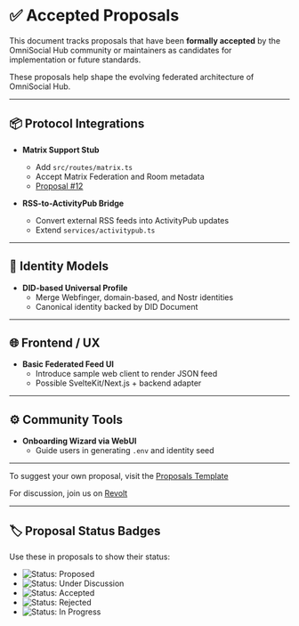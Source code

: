 # ✅ Accepted Proposals

This document tracks proposals that have been **formally accepted** by the OmniSocial Hub community or maintainers as candidates for implementation or future standards.

These proposals help shape the evolving federated architecture of OmniSocial Hub.

---

## 📦 Protocol Integrations

- **Matrix Support Stub**
  - Add `src/routes/matrix.ts`
  - Accept Matrix Federation and Room metadata
  - [Proposal #12](https://github.com/beitmenotyou-com/omnisocial-hub/issues/12)

- **RSS-to-ActivityPub Bridge**
  - Convert external RSS feeds into ActivityPub updates
  - Extend `services/activitypub.ts`

---

## 🧠 Identity Models

- **DID-based Universal Profile**
  - Merge Webfinger, domain-based, and Nostr identities
  - Canonical identity backed by DID Document

---

## 🌐 Frontend / UX

- **Basic Federated Feed UI**
  - Introduce sample web client to render JSON feed
  - Possible SvelteKit/Next.js + backend adapter

---

## ⚙️ Community Tools

- **Onboarding Wizard via WebUI**
  - Guide users in generating `.env` and identity seed

---

To suggest your own proposal, visit the [Proposals Template](https://github.com/beitmenotyou-com/omnisocial-hub/issues/new?template=proposal.md)

For discussion, join us on [Revolt](https://revolt.chat/invite/YOUR-SERVER-ID)

---
## 🏷️ Proposal Status Badges

Use these in proposals to show their status:

- ![Status: Proposed](https://img.shields.io/badge/Status-Proposed-lightgray)
- ![Status: Under Discussion](https://img.shields.io/badge/Status-Under%20Discussion-yellow)
- ![Status: Accepted](https://img.shields.io/badge/Status-Accepted-brightgreen)
- ![Status: Rejected](https://img.shields.io/badge/Status-Rejected-red)
- ![Status: In Progress](https://img.shields.io/badge/Status-In%20Progress-blue)
